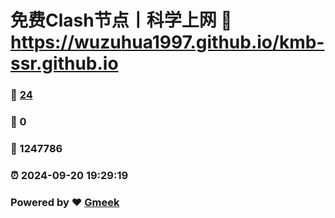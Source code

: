 # 免费Clash节点丨科学上网 :link: https://wuzuhua1997.github.io/kmb-ssr.github.io 
### :page_facing_up: [24](https://wuzuhua1997.github.io/kmb-ssr.github.io/tag.html) 
### :speech_balloon: 0 
### :hibiscus: 1247786 
### :alarm_clock: 2024-09-20 19:29:19 
### Powered by :heart: [Gmeek](https://github.com/Meekdai/Gmeek)

